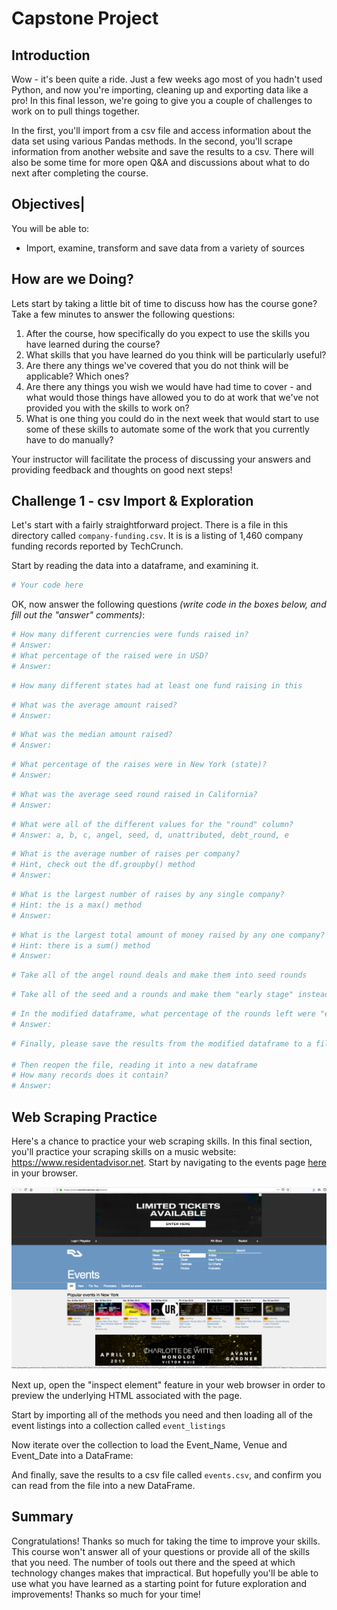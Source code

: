 
# Capstone Project


## Introduction

Wow - it's been quite a ride. Just a few weeks ago most of you hadn't used Python, and now you're importing, cleaning up and exporting data like a pro! In this final lesson, we're going to give you a couple of challenges to work on to pull things together. 

In the first, you'll import from a csv file and access information about the data set using various Pandas methods. In the second, you'll scrape information from another website and save the results to a csv. There will also be some time for more open Q&A and discussions about what to do next after completing the course.


## Objectives|
You will be able to:
* Import, examine, transform and save data from a variety of sources

## How are we Doing?

Lets start by taking a little bit of time to discuss how has the course gone? Take a few minutes to answer the following questions:
1. After the course, how specifically do you expect to use the skills you have learned during the course?
2. What skills that you have learned do you think will be particularly useful?
3. Are there any things we've covered that you do not think will be applicable? Which ones?
4. Are there any things you wish we would have had time to cover - and what would those things have allowed you to do at work that we've not provided you with the skills to work on?
5. What is one thing you could do in the next week that would start to use some of these skills to automate some of the work that you currently have to do manually?

Your instructor will facilitate the process of discussing your answers and providing feedback and thoughts on good next steps!

## Challenge 1 - csv Import & Exploration

Let's start with a fairly straightforward project. There is a file in this directory called `company-funding.csv`. It is is a listing of 1,460 company funding records reported by TechCrunch.

Start by reading the data into a dataframe, and examining it.


```python
# Your code here
```

OK, now answer the following questions *(write code in the boxes below, and fill out the "answer" comments)*:


```python
# How many different currencies were funds raised in?
# Answer: 
# What percentage of the raised were in USD?
# Answer: 

```


```python
# How many different states had at least one fund raising in this 
```


```python
# What was the average amount raised?
# Answer: 
```


```python
# What was the median amount raised?
# Answer: 
```


```python
# What percentage of the raises were in New York (state)?
# Answer: 
```


```python
# What was the average seed round raised in California?
# Answer: 
```


```python
# What were all of the different values for the "round" column?
# Answer: a, b, c, angel, seed, d, unattributed, debt_round, e
```


```python
# What is the average number of raises per company?
# Hint, check out the df.groupby() method
# Answer: 
```


```python
# What is the largest number of raises by any single company?
# Hint: the is a max() method
# Answer: 
```


```python
# What is the largest total amount of money raised by any one company?
# Hint: there is a sum() method
# Answer: 
```


```python
# Take all of the angel round deals and make them into seed rounds 
```


```python
# Take all of the seed and a rounds and make them "early stage" instead
```


```python
# In the modified dataframe, what percentage of the rounds left were "early stage" (seed or a) in New York?
# Answer: 
```


```python
# Finally, please save the results from the modified dataframe to a file called "funding2.csv"

# Then reopen the file, reading it into a new dataframe
# How many records does it contain?
# Answer: 
```

## Web Scraping Practice

Here's a chance to practice your web scraping skills. In this final section, you'll practice your scraping skills on a music website: https://www.residentadvisor.net. Start by navigating to the events page [here](https://www.residentadvisor.net/events) in your browser.

<img src="images/ra.png">

Next up, open the "inspect element" feature in your web browser in order to preview the underlying HTML associated with the page. 

Start by importing all of the methods you need and then loading all of the event listings into a collection called `event_listings`

Now iterate over the collection to load the Event_Name, Venue and Event_Date into a DataFrame:

And finally, save the results to a csv file called `events.csv`, and confirm you can read from the file into a new DataFrame.

## Summary

Congratulations! Thanks so much for taking the time to improve your skills. This course won't answer all of your questions or provide all of the skills that you need. The number of tools out there and the speed at which technology changes makes that impractical. But hopefully you'll be able to use what you have learned as a starting point for future exploration and improvements! Thanks so much for your time!

